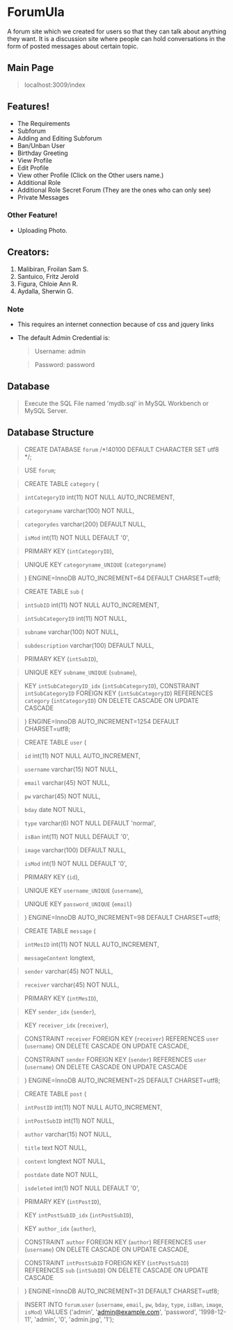 # ForumUla
A forum site which we created for users so that they can talk about anything they want. It is a discussion site where people can hold conversations in the form of posted messages about certain topic.

## Main Page
>localhost:3009/index

## Features!
* The Requirements
* Subforum
* Adding and Editing Subforum
* Ban/Unban User
* Birthday Greeting
* View Profile
* Edit Profile
* View other Profile (Click on the Other users name.)
* Additional Role
* Additional Role Secret Forum (They are the ones who can only see)
* Private Messages


### Other Feature!
* Uploading Photo. 

## Creators:
1. Malibiran, Froilan Sam S.
2. Santuico, Fritz Jerold
3. Figura, Chloie Ann R.
4. Aydalla, Sherwin G.

### Note
* This requires an internet connection because of css and jquery links
* The default Admin Credential is: 
    >Username: admin

    >Password: password

## Database

>Execute the SQL File named 'mydb.sql' in MySQL Workbench or MySQL Server.

## Database Structure

>CREATE DATABASE `forum` /*!40100 DEFAULT CHARACTER SET utf8 */;


>USE `forum`;


>CREATE TABLE `category` (

 > `intCategoryID` int(11) NOT NULL AUTO_INCREMENT,

 >`categoryname` varchar(100) NOT NULL,

 > `categorydes` varchar(200) DEFAULT NULL,

 > `isMod` int(11) NOT NULL DEFAULT '0',

 > PRIMARY KEY (`intCategoryID`),

 > UNIQUE KEY `categoryname_UNIQUE` (`categoryname`)

>) ENGINE=InnoDB AUTO_INCREMENT=64 DEFAULT CHARSET=utf8;


>CREATE TABLE `sub` (

>  `intSubID` int(11) NOT NULL AUTO_INCREMENT,

>  `intSubCategoryID` int(11) NOT NULL,

>  `subname` varchar(100) NOT NULL,

>  `subdescription` varchar(100) DEFAULT NULL,

>  PRIMARY KEY (`intSubID`),

>  UNIQUE KEY `subname_UNIQUE` (`subname`),

>  KEY `intSubCategoryID_idx` (`intSubCategoryID`),
>  CONSTRAINT `intSubCategoryID` FOREIGN KEY (`intSubCategoryID`) REFERENCES `category` (`intCategoryID`) ON DELETE CASCADE ON UPDATE CASCADE

>) ENGINE=InnoDB AUTO_INCREMENT=1254 DEFAULT CHARSET=utf8;


>CREATE TABLE `user` (

>  `id` int(11) NOT NULL AUTO_INCREMENT,

>  `username` varchar(15) NOT NULL,

>  `email` varchar(45) NOT NULL,

>  `pw` varchar(45) NOT NULL,

>  `bday` date NOT NULL,

>  `type` varchar(6) NOT NULL DEFAULT 'normal',

>  `isBan` int(11) NOT NULL DEFAULT '0',

>  `image` varchar(100) DEFAULT NULL,

>  `isMod` int(1) NOT NULL DEFAULT '0',

>  PRIMARY KEY (`id`),

>  UNIQUE KEY `username_UNIQUE` (`username`),

>  UNIQUE KEY `password_UNIQUE` (`email`)

>) ENGINE=InnoDB AUTO_INCREMENT=98 DEFAULT CHARSET=utf8;


>CREATE TABLE `message` (

>  `intMesID` int(11) NOT NULL AUTO_INCREMENT,

>  `messageContent` longtext,

>  `sender` varchar(45) NOT NULL,

>  `receiver` varchar(45) NOT NULL,

>  PRIMARY KEY (`intMesID`),

>  KEY `sender_idx` (`sender`),

>  KEY `receiver_idx` (`receiver`),

>  CONSTRAINT `receiver` FOREIGN KEY (`receiver`) REFERENCES `user` (`username`) ON DELETE CASCADE ON UPDATE CASCADE,

>  CONSTRAINT `sender` FOREIGN KEY (`sender`) REFERENCES `user` (`username`) ON DELETE CASCADE ON UPDATE CASCADE

>) ENGINE=InnoDB AUTO_INCREMENT=25 DEFAULT CHARSET=utf8;


>CREATE TABLE `post` (

>  `intPostID` int(11) NOT NULL AUTO_INCREMENT,

>  `intPostSubID` int(11) NOT NULL,

>  `author` varchar(15) NOT NULL,

>  `title` text NOT NULL,

>  `content` longtext NOT NULL,

>  `postdate` date NOT NULL,

>  `isdeleted` int(1) NOT NULL DEFAULT '0',

>  PRIMARY KEY (`intPostID`),

>  KEY `intPostSubID_idx` (`intPostSubID`),

>  KEY `author_idx` (`author`),

>  CONSTRAINT `author` FOREIGN KEY (`author`) REFERENCES `user` (`username`) ON DELETE CASCADE ON UPDATE CASCADE,

>  CONSTRAINT `intPostSubID` FOREIGN KEY (`intPostSubID`) REFERENCES `sub` (`intSubID`) ON DELETE CASCADE ON UPDATE CASCADE

>) ENGINE=InnoDB AUTO_INCREMENT=31 DEFAULT CHARSET=utf8;



>INSERT INTO `forum`.`user` (`username`, `email`, `pw`, `bday`, `type`, `isBan`, `image`, `isMod`) VALUES ('admin', 'admin@example.com', 'password', '1998-12-11', 'admin', '0', 'admin.jpg', '1');



